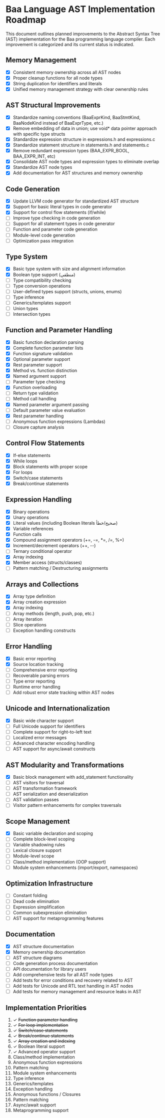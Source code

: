 # Baa Language AST Implementation Roadmap

This document outlines planned improvements to the Abstract Syntax Tree (AST) implementation
for the Baa programming language compiler. Each improvement is categorized and its current status
is indicated.

## Memory Management

- [x] Consistent memory ownership across all AST nodes
- [x] Proper cleanup functions for all node types
- [x] String duplication for identifiers and literals
- [x] Unified memory management strategy with clear ownership rules

## AST Structural Improvements

- [x] Standardize naming conventions (BaaExprKind, BaaStmtKind, BaaNodeKind instead of BaaExprType, etc.)
- [x] Remove embedding of data in union; use void* data pointer approach with specific type structs
- [x] Standardize expression structure in expressions.h and expressions.c
- [x] Standardize statement structure in statements.h and statements.c
- [x] Remove redundant expression types (BAA_EXPR_BOOL, BAA_EXPR_INT, etc)
- [x] Consolidate AST node types and expression types to eliminate overlap
- [x] Standardize AST node types
- [x] Add documentation for AST structures and memory ownership

## Code Generation

- [x] Update LLVM code generator for standardized AST structure
- [x] Support for basic literal types in code generator
- [x] Support for control flow statements (if/while)
- [ ] Improve type checking in code generation
- [ ] Support for all statement types in code generator
- [ ] Function and parameter code generation
- [ ] Module-level code generation
- [ ] Optimization pass integration

## Type System

- [x] Basic type system with size and alignment information
- [x] Boolean type support (منطقي)
- [ ] Type compatibility checking
- [ ] Type conversion operations
- [ ] User-defined types support (structs, unions, enums)
- [ ] Type inference
- [ ] Generics/templates support
- [ ] Union types
- [ ] Intersection types

## Function and Parameter Handling

- [x] Basic function declaration parsing
- [x] Complete function parameter lists
- [x] Function signature validation
- [x] Optional parameter support
- [x] Rest parameter support
- [x] Method vs. function distinction
- [x] Named argument support
- [ ] Parameter type checking
- [x] Function overloading
- [ ] Return type validation
- [ ] Method call handling
- [x] Named parameter argument passing
- [ ] Default parameter value evaluation
- [x] Rest parameter handling
- [ ] Anonymous function expressions (Lambdas)
- [ ] Closure capture analysis

## Control Flow Statements

- [x] If-else statements
- [x] While loops
- [x] Block statements with proper scope
- [x] For loops
- [x] Switch/case statements
- [x] Break/continue statements

## Expression Handling

- [x] Binary operations
- [x] Unary operations
- [x] Literal values (including Boolean literals صحيح/خطأ)
- [x] Variable references
- [x] Function calls
- [x] Compound assignment operators (+=, -=, *=, /=, %=)
- [x] Increment/decrement operators (++, --)
- [ ] Ternary conditional operator
- [x] Array indexing
- [x] Member access (structs/classes)
- [ ] Pattern matching / Destructuring assignments

## Arrays and Collections
- [x] Array type definition
- [x] Array creation expression
- [x] Array indexing
- [ ] Array methods (length, push, pop, etc.)
- [ ] Array iteration
- [ ] Slice operations
- [ ] Exception handling constructs

## Error Handling

- [x] Basic error reporting
- [x] Source location tracking
- [ ] Comprehensive error reporting
- [ ] Recoverable parsing errors
- [ ] Type error reporting
- [ ] Runtime error handling
- [ ] Add robust error state tracking within AST nodes

## Unicode and Internationalization

- [x] Basic wide character support
- [ ] Full Unicode support for identifiers
- [ ] Complete support for right-to-left text
- [ ] Localized error messages
- [ ] Advanced character encoding handling
- [ ] AST support for async/await constructs

## AST Modularity and Transformations

- [x] Basic block management with add_statement functionality
- [ ] AST visitors for traversal
- [ ] AST transformation framework
- [ ] AST serialization and deserialization
- [ ] AST validation passes
- [ ] Visitor pattern enhancements for complex traversals

## Scope Management

- [x] Basic variable declaration and scoping
- [ ] Complete block-level scoping
- [ ] Variable shadowing rules
- [ ] Lexical closure support
- [ ] Module-level scope
- [ ] Class/method implementation (OOP support)
- [ ] Module system enhancements (import/export, namespaces)

## Optimization Infrastructure

- [ ] Constant folding
- [ ] Dead code elimination
- [ ] Expression simplification
- [ ] Common subexpression elimination
- [ ] AST support for metaprogramming features

## Documentation

- [x] AST structure documentation
- [x] Memory ownership documentation
- [ ] AST structure diagrams
- [ ] Code generation process documentation
- [ ] API documentation for library users
- [ ] Add comprehensive tests for all AST node types
- [ ] Add tests for error conditions and recovery related to AST
- [ ] Add tests for Unicode and RTL text handling in AST nodes
- [ ] Add tests for memory management and resource leaks in AST

## Implementation Priorities
1. ✓ ~~Function parameter handling~~
2. ✓ ~~For loop implementation~~
3. ✓ ~~Switch/case statements~~
4. ✓ ~~Break/continue statements~~
5. ✓ ~~Array creation and indexing~~
6. ✓ Boolean literal support
7. ✓ Advanced operator support
8. Class/method implementation
9. Anonymous function expressions
10. Pattern matching
11. Module system enhancements
12. Type inference
13. Generics/templates
14. Exception handling
15. Anonymous functions / Closures
16. Pattern matching
17. Async/await support
18. Metaprogramming support

